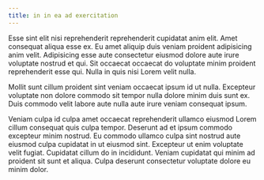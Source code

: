 ```yaml
---
title: in in ea ad exercitation
---
```


Esse sint elit nisi reprehenderit reprehenderit cupidatat anim elit. Amet consequat aliqua esse ex. Eu amet aliquip duis veniam proident adipisicing anim velit. Adipisicing esse aute consectetur eiusmod dolore aute irure voluptate nostrud et qui. Sit occaecat occaecat do voluptate minim proident reprehenderit esse qui. Nulla in quis nisi Lorem velit nulla.

Mollit sunt cillum proident sint veniam occaecat ipsum id ut nulla. Excepteur voluptate non dolore commodo sit tempor nulla dolore minim duis sunt ex. Duis commodo velit labore aute nulla aute irure veniam consequat ipsum.

Veniam culpa id culpa amet occaecat reprehenderit ullamco eiusmod Lorem cillum consequat quis culpa tempor. Deserunt ad et ipsum commodo excepteur minim nostrud. Eu commodo ullamco culpa sint nostrud aute eiusmod culpa cupidatat in ut eiusmod sint. Excepteur ut enim voluptate velit fugiat. Cupidatat cillum do in incididunt. Veniam cupidatat qui minim ad proident sit sunt et aliqua. Culpa deserunt consectetur voluptate dolore eu minim dolor.